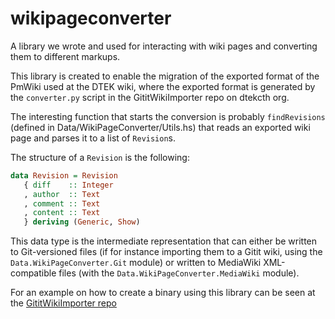 # wikipageconverter
A library we wrote and used for interacting with wiki pages and converting them to different markups.

This library is created to enable the migration of the exported format of the PmWiki used at the DTEK wiki, 
where the exported format is generated by the `converter.py` script in the GititWikiImporter repo on dtekcth org.

The interesting function that starts the conversion is probably `findRevisions` (defined in Data/WikiPageConverter/Utils.hs) 
that reads an exported wiki page and parses it to a list of `Revision`s.

The structure of a `Revision` is the following:

```haskell
data Revision = Revision
   { diff    :: Integer
   , author  :: Text
   , comment :: Text
   , content :: Text
   } deriving (Generic, Show)
```

This data type is the intermediate representation that can either be written to Git-versioned files 
(if for instance importing them to a Gitit wiki, using the `Data.WikiPageConverter.Git` module) or written 
to MediaWiki XML-compatible files (with the `Data.WikiPageConverter.MediaWiki` module).

For an example on how to create a binary using this library can be seen at the 
[GititWikiImporter repo](https://github.com/dtekcth/gititwikiimporter)

